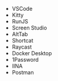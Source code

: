 - VSCode
- Kitty
- RunJS
- Screen Studio
- AltTab
- Shortcat
- Raycast
- Docker Desktop
- 1Password
- IINA
- Postman
